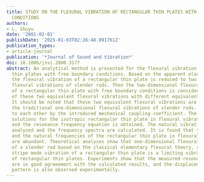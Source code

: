 ```yaml
---
title: STUDY ON THE FLEXURAL VIBRATION OF RECTANGULAR THIN PLATES WITH FREE BOUNDARY
  CONDITIONS
authors:
- L. Shuyu
date: '2001-02-01'
publishDate: '2025-01-03T02:26:48.091761Z'
publication_types:
- article-journal
publication: '*Journal of Sound and Vibration*'
doi: 10.1006/jsvi.2000.3177
abstract: An analytical method is presented for the flexural vibration of rectangular
  thin plates with free boundary conditions. Based on the apparent elasticity method,
  the flexural vibration of a rectangular thin plate is reduced to two one-dimensional
  flexural vibrations of slender rods. Then the two-dimensional flexural vibration
  of a rectangular thin plate with free boundary conditions is considered as the coupling
  of these two equivalent flexural vibrations with different equivalent elastic constants.
  It should be noted that these two equivalent flexural vibrations are different from
  the traditional one-dimensional flexural vibrations of slender rods. They are coupled
  to each other by the introduced mechanical coupling coefficient. The analytical
  solutions for the isotropic rectangular thin plate in flexural vibration are derived
  and the resonance frequency equation is obtained. The natural vibrational mode is
  analyzed and the frequency spectra are calculated. It is found that the normal modes
  and the natural frequencies of the rectangular thin plate in flexural vibration
  are abundant. Theoretical analyses show that one-dimensional flexural vibration
  of a slender rod based on the classical elementary flexural theory, as well as the
  stripe mode vibration of a rectangular thin plate is a limiting vibrational mode
  of rectangular thin plates. Experiments show that the measured resonance frequencies
  are in good agreeement with the calculated results, and the displacement nodal line
  pattern is also observed experimentally.
---
```


